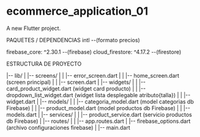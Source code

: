 # ecommerce_application_01

A new Flutter project.

PAQUETES / DEPENDENCIAS
intl --(formato precios)

firebase_core: ^2.30.1 --(firebase)
cloud_firestore: ^4.17.2 --(firestore)

ESTRUCTURA DE PROYECTO

|-- lib/
|   |-- screens/
|   |   |-- error_screen.dart
|   |   |-- home_screen.dart (screen principal)
|   |   |-- screen.dart
|   |-- widgets/
|   |   |-- card_product_widget.dart (widget card producto)
|   |   |-- dropdown_list_widget.dart (widget lista desplegable atributo{talla})
|   |   |-- widget.dart
|   |-- models/
|   |   |-- categoria_model.dart (model categorias db Firebase)
|   |   |-- product_model.dart (model productos db Firebase)
|   |   |-- models.dart
|   |-- services/
|   |   |-- product_service.dart (servicio productos db Firebase)
|   |-- routes/
|   |   |-- app.routes.dart
|   |-- firebase_options.dart (archivo configuraciones firebase)
|   |-- main.dart
